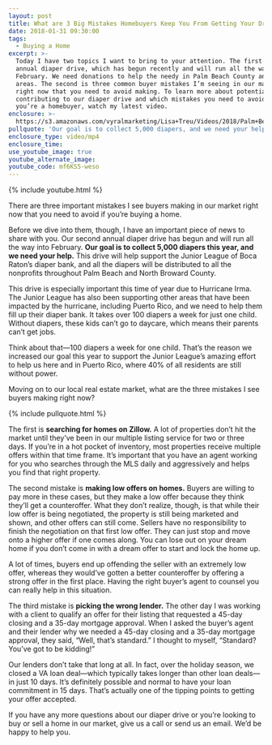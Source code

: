 ```yaml
---
layout: post
title: What are 3 Big Mistakes Homebuyers Keep You From Getting Your Dream Home?
date: 2018-01-31 09:30:00
tags:
  - Buying a Home
excerpt: >-
  Today I have two topics I want to bring to your attention. The first is our
  annual diaper drive, which has begun recently and will run all the way into
  February. We need donations to help the needy in Palm Beach County and other
  areas. The second is three common buyer mistakes I’m seeing in our market
  right now that you need to avoid making. To learn more about potentially
  contributing to our diaper drive and which mistakes you need to avoid if
  you’re a homebuyer, watch my latest video.
enclosure: >-
  https://s3.amazonaws.com/vyralmarketing/Lisa+Treu/Videos/2018/Palm+Beach+Real+Estate+%257C+Diaper+Donations+and+Avoiding+3+Common+Transaction+Mistakes+(1).mp4
pullquote: 'Our goal is to collect 5,000 diapers, and we need your help.'
enclosure_type: video/mp4
enclosure_time:
use_youtube_image: true
youtube_alternate_image:
youtube_code: mf6KS5-weso
---
```



{% include youtube.html %}

There are three important mistakes I see buyers making in our market right now that you need to avoid if you’re buying a home.

Before we dive into them, though, I have an important piece of news to share with you. Our second annual diaper drive has begun and will run all the way into February. **Our goal is to collect 5,000 diapers this year, and we need your help.** This drive will help support the Junior League of Boca Raton’s diaper bank, and all the diapers will be distributed to all the nonprofits throughout Palm Beach and North Broward County.

This drive is especially important this time of year due to Hurricane Irma. The Junior League has also been supporting other areas that have been impacted by the hurricane, including Puerto Rico, and we need to help them fill up their diaper bank. It takes over 100 diapers a week for just one child. Without diapers, these kids can’t go to daycare, which means their parents can’t get jobs.

Think about that—100 diapers a week for one child. That’s the reason we increased our goal this year to support the Junior League’s amazing effort to help us here and in Puerto Rico, where 40% of all residents are still without power.

Moving on to our local real estate market, what are the three mistakes I see buyers making right now?

{% include pullquote.html %}

The first is **searching for homes on Zillow.** A lot of properties don’t hit the market until they’ve been in our multiple listing service for two or three days. If you’re in a hot pocket of inventory, most properties receive multiple offers within that time frame. It’s important that you have an agent working for you who searches through the MLS daily and aggressively and helps you find that right property.

The second mistake is **making low offers on homes.** Buyers are willing to pay more in these cases, but they make a low offer because they think they’ll get a counteroffer. What they don’t realize, though, is that while their low offer is being negotiated, the property is still being marketed and shown, and other offers can still come. Sellers have no responsibility to finish the negotiation on that first low offer. They can just stop and move onto a higher offer if one comes along. You can lose out on your dream home if you don’t come in with a dream offer to start and lock the home up.

A lot of times, buyers end up offending the seller with an extremely low offer, whereas they would’ve gotten a better counteroffer by offering a strong offer in the first place. Having the right buyer’s agent to counsel you can really help in this situation.

The third mistake is **picking the wrong lender.** The other day I was working with a client to qualify an offer for their listing that requested a 45-day closing and a 35-day mortgage approval. When I asked the buyer’s agent and their lender why we needed a 45-day closing and a 35-day mortgage approval, they said, “Well, that’s standard.” I thought to myself, “Standard? You’ve got to be kidding!”

Our lenders don’t take that long at all. In fact, over the holiday season, we closed a VA loan deal—which typically takes longer than other loan deals—in just 10 days. It’s definitely possible and normal to have your loan commitment in 15 days. That’s actually one of the tipping points to getting your offer accepted.

If you have any more questions about our diaper drive or you’re looking to buy or sell a home in our market, give us a call or send us an email. We’d be happy to help you.